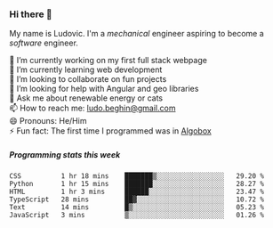### Hi there 👋

My name is Ludovic. I'm a *mechanical* engineer aspiring to become a *software* engineer.

 🔭 I’m currently working on my first full stack webpage<br/>
 🌱 I’m currently learning web development<br/>
 👯 I’m looking to collaborate on fun projects<br/>
 🤔 I’m looking for help with Angular and geo libraries<br/>
 💬 Ask me about renewable energy or cats<br/>
 📫 How to reach me: ludo.beghin@gmail.com<br/>
 😄 Pronouns: He/Him<br/>
 ⚡ Fun fact: The first time I programmed was in [Algobox](https://fr.wikipedia.org/wiki/Algobox)<br/>

##### Programming stats this week
<!--START_SECTION:waka-->

```text
CSS          1 hr 18 mins    ███████▒░░░░░░░░░░░░░░░░░   29.20 %
Python       1 hr 15 mins    ███████░░░░░░░░░░░░░░░░░░   28.27 %
HTML         1 hr 3 mins     ██████░░░░░░░░░░░░░░░░░░░   23.47 %
TypeScript   28 mins         ██▓░░░░░░░░░░░░░░░░░░░░░░   10.72 %
Text         14 mins         █▒░░░░░░░░░░░░░░░░░░░░░░░   05.23 %
JavaScript   3 mins          ▒░░░░░░░░░░░░░░░░░░░░░░░░   01.26 %
```

<!--END_SECTION:waka-->
